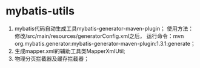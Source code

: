 mybatis-utils
=============

1. mybatis代码自动生成工具mybatis-generator-maven-plugin；
	使用方法：修改/src/main/resources/generatorConfig.xml之后，
		运行命令：mvn org.mybatis.generator:mybatis-generator-maven-plugin:1.3.1:generate；
2. 生成mapper.xml的辅助工具类MapperXmlUtil;
3. 物理分页拦截器及缓存拦截器；
